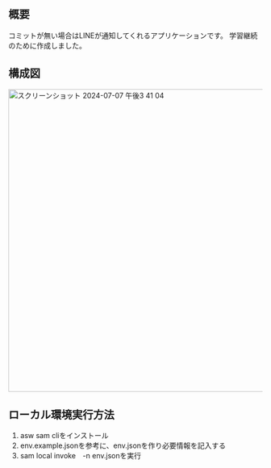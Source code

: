 ## 概要
コミットが無い場合はLINEが通知してくれるアプリケーションです。
学習継続のために作成しました。

## 構成図
<img width="600" alt="スクリーンショット 2024-07-07 午後3 41 04" src="https://github.com/yuta-2001/go-no-commit-notify/assets/85932615/da922928-ed26-424f-850e-fe133862cff6">

## ローカル環境実行方法
1. asw sam cliをインストール
2. env.example.jsonを参考に、env.jsonを作り必要情報を記入する
3. sam local invoke　-n env.jsonを実行
